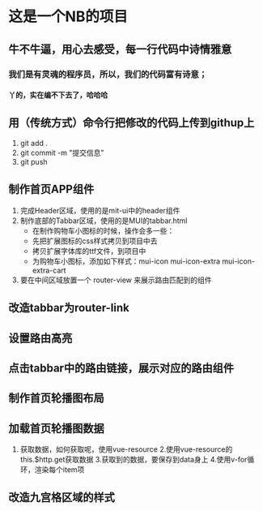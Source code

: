 # 这是一个NB的项目

## 牛不牛逼，用心去感受，每一行代码中诗情雅意

### 我们是有灵魂的程序员，所以，我们的代码富有诗意；

#### 丫的，实在编不下去了，哈哈哈

## 用（传统方式）命令行把修改的代码上传到githup上

1. git add .
2. git commit -m "提交信息"
3. git push

## 制作首页APP组件
1. 完成Header区域，使用的是mit-ui中的header组件
2. 制作底部的Tabbar区域，使用的是MUI的tabbar.html
    + 在制作购物车小图标的时候，操作会多一些：
    + 先把扩展图标的css样式拷贝到项目中去
    + 拷贝扩展字体库的ttf文件，到项目中
    + 为购物车小图标，添加如下样式：mui-icon mui-icon-extra mui-icon-extra-cart
3. 要在中间区域放置一个 router-view 来展示路由匹配到的组件

## 改造tabbar为router-link

## 设置路由高亮

## 点击tabbar中的路由链接，展示对应的路由组件

## 制作首页轮播图布局

## 加载首页轮播图数据
1. 获取数据，如何获取呢，使用vue-resource
2.使用vue-resource的 this.$http.get获取数据
3.获取到的数据，要保存到data身上
4.使用v-for循环，渲染每个item项

## 改造九宫格区域的样式